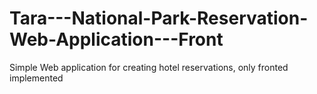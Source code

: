 # Tara---National-Park-Reservation-Web-Application---Front
Simple Web application for creating hotel reservations, only fronted implemented
